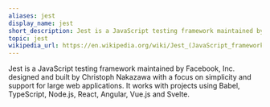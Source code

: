 ```yaml
---
aliases: jest
display_name: jest
short_description: Jest is a JavaScript testing framework maintained by Facebook, Inc.
topic: jest
wikipedia_url: https://en.wikipedia.org/wiki/Jest_(JavaScript_framework)
---
```

Jest is a JavaScript testing framework maintained by Facebook, Inc. designed and built by 
Christoph Nakazawa with a focus on simplicity and support for large web applications. 
It works with projects using Babel, TypeScript, Node.js, React, Angular, Vue.js and Svelte.
